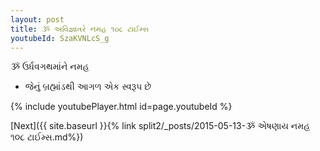 ```yaml
---
layout: post
title: ૐ અવિજ્ઞાતરે નમહ ૧૦૮ ટાઈમ્સ
youtubeId: SzaKVNLcS_g
---
```

 
 
 ૐ ઉર્ધવગથમાંને નમહ  
 
 -  જેનું બ્રહ્માંડથી આગળ એક સ્વરૂપ છે 
 
  
 
  
 
 
 
 
 
 


{% include youtubePlayer.html id=page.youtubeId %}
 
[Next]({{ site.baseurl }}{% link  split2/_posts/2015-05-13-ૐ એષણાય નમહ ૧૦૮ ટાઈમ્સ.md%})
 
